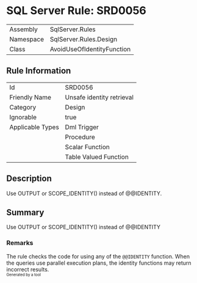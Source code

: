 ﻿# SQL Server Rule: SRD0056
  
|    |    |
|----|----|
| Assembly | SqlServer.Rules |
| Namespace | SqlServer.Rules.Design |
| Class | AvoidUseOfIdentityFunction |
  
## Rule Information
  
|    |    |
|----|----|
| Id | SRD0056 |
| Friendly Name | Unsafe identity retrieval |
| Category | Design |
| Ignorable | true |
| Applicable Types | Dml Trigger  |
|   | Procedure |
|   | Scalar Function |
|   | Table Valued Function |
  
## Description
  
Use OUTPUT or SCOPE_IDENTITY() instead of @@IDENTITY.
  
## Summary
  
Use OUTPUT or SCOPE_IDENTITY() instead of @@IDENTITY
  
### Remarks
  
The rule checks the code for using any of the `@@IDENTITY` function. When the queries use
parallel execution plans, the identity functions may return incorrect results.  
<sub><sup>Generated by a tool</sup></sub>
